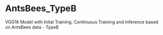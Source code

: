 # AntsBees_TypeB
VGG16 Model with Inital Training, Continuous Training and Inference based on AntsBees data - TypeB

